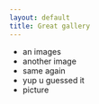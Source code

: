 ```yaml
---
layout: default
title: Great gallery
---
```


 - an images
 - another image
 - same again
 - yup u guessed it
 - picture
  